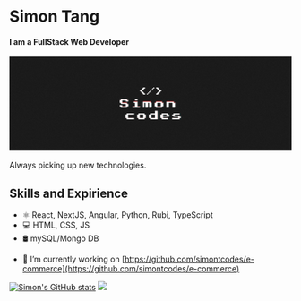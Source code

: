 # Simon Tang
#### I am a FullStack Web Developer
![I am a FullStack Web Developer](https://github.com/simontcodes/simontcodes/blob/main/banner.png)

Always picking up new technologies.

## Skills and Expirience
* ⚛️ React, NextJS, Angular, Python, Rubi, TypeScript
* 💻 HTML, CSS, JS
* 🛢️ mySQL/Mongo DB

- 🔭 I’m currently working on [https://github.com/simontcodes/e-commerce](https://github.com/simontcodes/e-commerce)
 

[![Simon's GitHub stats](https://github-readme-stats.vercel.app/api?username=simontcodes)](https://github.com/anuraghazra/github-readme-stats)
<img src="https://github-readme-stats.vercel.app/api/top-langs/?username=simontcodes&layout=compact&theme=github_light&hide_border=true" />

